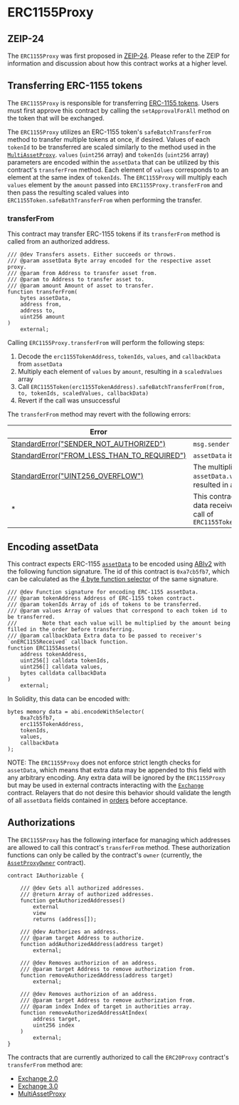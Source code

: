 # ERC1155Proxy

## ZEIP-24

The `ERC1155Proxy` was first proposed in [ZEIP-24](https://github.com/0xProject/ZEIPs/issues/24). Please refer to the ZEIP for information and discussion about how this contract works at a higher level.

## Transferring ERC-1155 tokens

The `ERC1155Proxy` is responsible for transferring [ERC-1155 tokens](https://github.com/ethereum/EIPs/blob/master/EIPS/eip-1155.md). Users must first approve this contract by calling the `setApprovalForAll` method on the token that will be exchanged.

The `ERC1155Proxy` utilizes an ERC-1155 token's `safeBatchTransferFrom` method to transfer multiple tokens at once, if desired. Values of each `tokenId` to be transferred are scaled similarly to the method used in the [`MultiAssetProxy`](../asset-proxy/multi-asset-proxy.md). `values` (`uint256` array) and `tokenIds` (`uint256` array) parameters are encoded within the `assetData` that can be utilized by this contract's `transferFrom` method. Each element of `values` corresponds to an element at the same index of `tokenIds`. The `ERC1155Proxy` will multiply each `values` element by the `amount` passed into `ERC1155Proxy.transferFrom` and then pass the resulting scaled values into `ERC1155Token.safeBathTransferFrom` when performing the transfer.

### transferFrom

This contract may transfer ERC-1155 tokens if its `transferFrom` method is called from an authorized address.

```solidity
/// @dev Transfers assets. Either succeeds or throws.
/// @param assetData Byte array encoded for the respective asset proxy.
/// @param from Address to transfer asset from.
/// @param to Address to transfer asset to.
/// @param amount Amount of asset to transfer.
function transferFrom(
    bytes assetData,
    address from,
    address to,
    uint256 amount
)
    external;
```

Calling `ERC1155Proxy.transferFrom` will perform the following steps:

1. Decode the `erc1155TokenAddress`, `tokenIds`, `values`, and `callbackData` from `assetData`
1. Multiply each element of `values` by `amount`, resulting in a `scaledValues` array
1. Call `ERC1155Token(erc1155TokenAddress).safeBatchTransferFrom(from, to, tokenIds, scaledValues, callbackData)`
1. Revert if the call was unsuccessful

The `transferFrom` method may revert with the following errors:

| Error                                                                                   | Condition                                                                                                             |
| --------------------------------------------------------------------------------------- | --------------------------------------------------------------------------------------------------------------------- |
| [StandardError("SENDER_NOT_AUTHORIZED")](../v3/v3-specification.md#standard-error)      | `msg.sender` has not been authorized                                                                                  |
| [StandardError("FROM_LESS_THAN_TO_REQUIRED")](../v3/v3-specification.md#standard-error) | `assetData` is shorter than 4 bytes                                                                                   |
| [StandardError("UINT256_OVERFLOW")](../v3/v3-specification.md#standard-error)           | The multiplication of an element of `assetData.values` and `amount` resulted in an overflow                           |
| \*                                                                                      | This contract will rethrow any revert data received from an unsuccessful call of `ERC1155Token.safeBatchTransferFrom` |

## Encoding assetData

This contract expects ERC-1155 [`assetData`](../v3/v3-specification.md#assetdata) to be encoded using [ABIv2](http://solidity.readthedocs.io/en/latest/abi-spec.html) with the following function signature. The id of this contract is `0xa7cb5fb7`, which can be calculated as the [4 byte function selector](https://solidity.readthedocs.io/en/latest/abi-spec.html#function-selector) of the same signature.

```solidity
/// @dev Function signature for encoding ERC-1155 assetData.
/// @param tokenAddress Address of ERC-1155 token contract.
/// @param tokenIds Array of ids of tokens to be transferred.
/// @param values Array of values that correspond to each token id to be transferred.
///        Note that each value will be multiplied by the amount being filled in the order before transferring.
/// @param callbackData Extra data to be passed to receiver's `onERC1155Received` callback function.
function ERC1155Assets(
    address tokenAddress,
    uint256[] calldata tokenIds,
    uint256[] calldata values,
    bytes calldata callbackData
)
    external;
```

In Solidity, this data can be encoded with:

```solidity
bytes memory data = abi.encodeWithSelector(
    0xa7cb5fb7,
    erc1155TokenAddress,
    tokenIds,
    values,
    callbackData
);
```

NOTE: The `ERC1155Proxy` does not enforce strict length checks for `assetData`, which means that extra data may be appended to this field with any arbitrary encoding. Any extra data will be ignored by the `ERC1155Proxy` but may be used in external contracts interacting with the [`Exchange`](../v3/v3-specification.md#exchange) contract. Relayers that do not desire this behavior should validate the length of all `assetData` fields contained in [orders](../v3/v3-specification.md#orders) before acceptance.

## Authorizations

The `ERC1155Proxy` has the following interface for managing which addresses are allowed to call this contract's `transferFrom` method. These authorization functions can only be called by the contract's `owner` (currently, the [`AssetProxyOwner`](v3/v3-specification.md#assetproxyowner) contract).

```solidity
contract IAuthorizable {

    /// @dev Gets all authorized addresses.
    /// @return Array of authorized addresses.
    function getAuthorizedAddresses()
        external
        view
        returns (address[]);

    /// @dev Authorizes an address.
    /// @param target Address to authorize.
    function addAuthorizedAddress(address target)
        external;

    /// @dev Removes authorizion of an address.
    /// @param target Address to remove authorization from.
    function removeAuthorizedAddress(address target)
        external;

    /// @dev Removes authorizion of an address.
    /// @param target Address to remove authorization from.
    /// @param index Index of target in authorities array.
    function removeAuthorizedAddressAtIndex(
        address target,
        uint256 index
    )
        external;
}
```

The contracts that are currently authorized to call the `ERC20Proxy` contract's `transferFrom` method are:

- [Exchange 2.0](../v2/v2-specification.md#exchange)
- [Exchange 3.0](../v3/v3-specification.md#exchange)
- [MultiAssetProxy](../asset-proxy/multi-asset-proxy.md)
